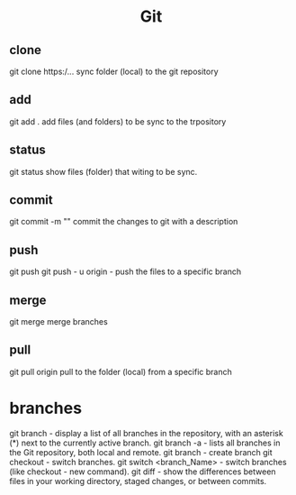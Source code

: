 <div align="center">

# **Git**

</div>

## clone
  git clone https:/...<repository address> 
  sync folder (local) to the git repository

## add
  git add . 
  add files (and folders) to be sync to the trpository

## status
  git status
  show files (folder) that witing to be sync.

## commit
  git commit -m "<some text>"
  commit the changes to git with a description

## push
  git push 
  git push - u origin <branch name> - push the files to a specific branch

## merge
  git merge <branch> <second branch>
  merge branches

## pull
  git pull origin <branch-name>
  pull to the folder (local) from a specific branch

# branches
  
  git branch - display a list of all branches in the repository, with an asterisk (*) next to the currently active branch.
  git branch -a - lists all branches in the Git repository, both local and remote. 
  git branch <branch-Name> - create branch
  git checkout <branch-Name> - switch branches.
  git switch <branch_Name> - switch branches (like checkout - new command).
  git diff - show the differences between files in your working directory, staged changes, or between commits.


